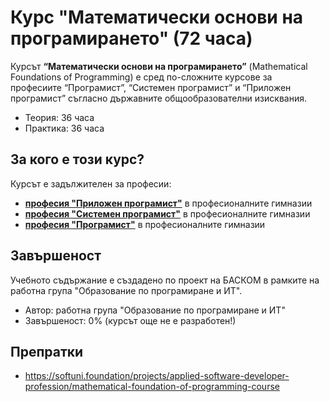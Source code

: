 # Курс "Математически основи на програмирането" (72 часа)

Курсът **“Математически основи на програмирането”** (Mathematical Foundations of Programming) е сред по-сложните курсове за професиите “Програмист”, “Системен програмист” и “Приложен програмист” съгласно държавните общообразователни изисквания.
 - Теория: 36 часа
 - Практика: 36 часа

## За кого е този курс?

Курсът е задължителен за професии:
 - [**професия "Приложен програмист"**](https://github.com/BG-IT-Edu/School-Programming/tree/main/Courses/Applied-Programmer) в професионалните гимназии
 - [**професия "Системен програмист"**](https://github.com/BG-IT-Edu/School-Programming/tree/main/Courses/System-Programmer) в професионалните гимназии
 - [**професия "Програмист"**](https://github.com/BG-IT-Edu/School-Programming/tree/main/Courses/Programmer) в професионалните гимназии

## Завършеност

Учебното съдържание е създадено по проект на БАСКОМ в рамките на работна група "Образование по програмиране и ИТ".
 - Автор: работна група "Образование по програмиране и ИТ"
 - Завършеност: 0% (курсът още не е разработен!)

## Препратки
 - https://softuni.foundation/projects/applied-software-developer-profession/mathematical-foundation-of-programming-course
